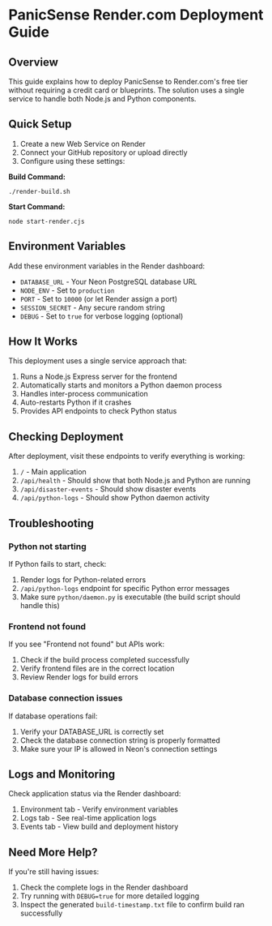# PanicSense Render.com Deployment Guide

## Overview

This guide explains how to deploy PanicSense to Render.com's free tier without requiring a credit card or blueprints. The solution uses a single service to handle both Node.js and Python components.

## Quick Setup

1. Create a new Web Service on Render
2. Connect your GitHub repository or upload directly
3. Configure using these settings:

**Build Command:**
```
./render-build.sh
```

**Start Command:**
```
node start-render.cjs
```

## Environment Variables

Add these environment variables in the Render dashboard:

- `DATABASE_URL` - Your Neon PostgreSQL database URL
- `NODE_ENV` - Set to `production`
- `PORT` - Set to `10000` (or let Render assign a port)
- `SESSION_SECRET` - Any secure random string
- `DEBUG` - Set to `true` for verbose logging (optional)

## How It Works

This deployment uses a single service approach that:

1. Runs a Node.js Express server for the frontend
2. Automatically starts and monitors a Python daemon process
3. Handles inter-process communication
4. Auto-restarts Python if it crashes
5. Provides API endpoints to check Python status

## Checking Deployment

After deployment, visit these endpoints to verify everything is working:

1. `/` - Main application
2. `/api/health` - Should show that both Node.js and Python are running
3. `/api/disaster-events` - Should show disaster events
4. `/api/python-logs` - Should show Python daemon activity

## Troubleshooting

### Python not starting

If Python fails to start, check:

1. Render logs for Python-related errors
2. `/api/python-logs` endpoint for specific Python error messages
3. Make sure `python/daemon.py` is executable (the build script should handle this)

### Frontend not found

If you see "Frontend not found" but APIs work:

1. Check if the build process completed successfully
2. Verify frontend files are in the correct location
3. Review Render logs for build errors

### Database connection issues

If database operations fail:

1. Verify your DATABASE_URL is correctly set
2. Check the database connection string is properly formatted
3. Make sure your IP is allowed in Neon's connection settings

## Logs and Monitoring

Check application status via the Render dashboard:

1. Environment tab - Verify environment variables
2. Logs tab - See real-time application logs
3. Events tab - View build and deployment history

## Need More Help?

If you're still having issues:

1. Check the complete logs in the Render dashboard
2. Try running with `DEBUG=true` for more detailed logging
3. Inspect the generated `build-timestamp.txt` file to confirm build ran successfully